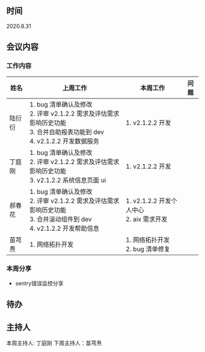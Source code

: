 ## 时间

2020.8.31

## 会议内容

### 工作内容

| 姓名   | 上周工作                                                                                                                            | 本周工作                                      | 问题 |
| ------ | ----------------------------------------------------------------------------------------------------------------------------------- | --------------------------------------------- | ---- |
| 陆衍衍 | 1. bug 清单确认及修改 <br> 2. 评审 v2.1.2.2 需求及评估需求影响历史功能 <br> 3. 合并自助报表功能到 dev <br> 4. v2.1.2.2 开发数据服务 | 1. v2.1.2.2 开发 <br>                         |
| 丁庭刚 | 1. bug 清单确认及修改 <br> 2. 评审 v2.1.2.2 需求及评估需求影响历史功能 <br> 3. v2.1.2.2 系统信息页面 ui                             | 1. v2.1.2.2 开发 <br>                         |      |
| 郝春花 | 1. bug 清单确认及修改 <br> 2. 评审 v2.1.2.2 需求及评估需求影响历史功能 <br> 3. 合并滚动组件到 dev <br> 4. v2.1.2.2 开发帮助信息     | 1. v2.1.2.2 开发个人中心 <br> 2. aix 需求开发 |
| 苗芎焘 | 1. 网络拓扑开发 <br>                                                                                                                | 1. 网络拓扑开发 <br> 2. bug 清单修复          |      |

### 本周分享

- sentry错误监控分享

## 待办

## 主持人

本周主持人: 丁庭刚
下周主持人：苗芎焘
